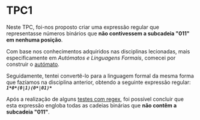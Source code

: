# TPC1

Neste TPC, foi-nos proposto criar uma expressão regular que representasse números binários que **não contivessem a subcadeia "011" em nenhuma posição**.  

Com base nos conhecimentos adquiridos nas disciplinas lecionadas, mais especificamente em *Autómatos e Linguagens Formais*, comecei por construir o [autómato](automato_rotation.pdf).  

Seguidamente, tentei convertê-lo para a linguagem formal da mesma forma que fazíamos na disciplina anterior, obtendo a seguinte expressão regular:  
***`1*0*(0|1)(0*|01)*`***  

Após a realização de alguns [testes com regex](testes_regex.png), foi possível concluir que esta expressão engloba todas as cadeias binárias que **não contêm a subcadeia "011"**.
